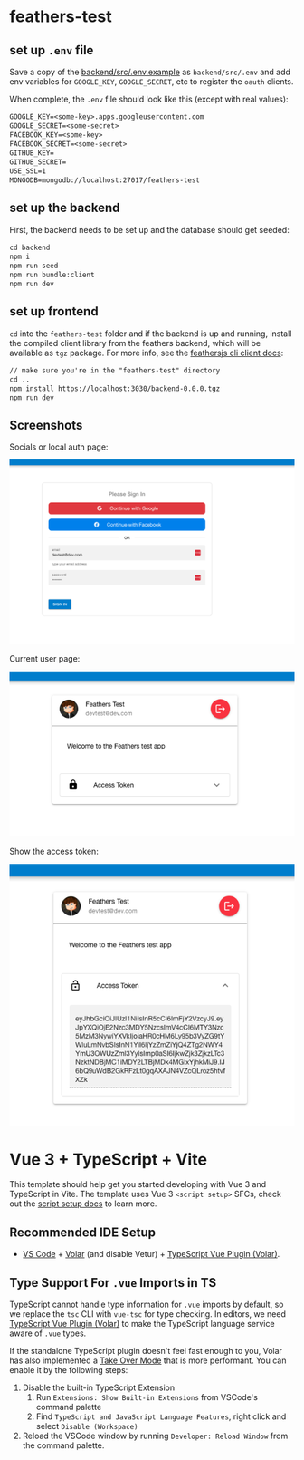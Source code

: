 # feathers-test

## set up `.env` file

Save a copy of the [backend/src/.env.example](backend/src/../.env.example) as `backend/src/.env` and add env variables for `GOOGLE_KEY`, `GOOGLE_SECRET`, etc to register the `oauth` clients.

When complete, the `.env` file should look like this (except with real values):

```
GOOGLE_KEY=<some-key>.apps.googleusercontent.com
GOOGLE_SECRET=<some-secret>
FACEBOOK_KEY=<some-key>
FACEBOOK_SECRET=<some-secret>
GITHUB_KEY=
GITHUB_SECRET=
USE_SSL=1
MONGODB=mongodb://localhost:27017/feathers-test
```

## set up the backend

First, the backend needs to be set up and the database should get seeded:

```
cd backend
npm i
npm run seed
npm run bundle:client
npm run dev
```

## set up frontend

`cd` into the `feathers-test` folder and if the backend is up and running, install the compiled client library from the feathers backend, which will be available as `tgz` package. For more info, see the [feathersjs cli client docs](https://feathersjs.com/guides/cli/client.html):

```
// make sure you're in the "feathers-test" directory
cd ..
npm install https://localhost:3030/backend-0.0.0.tgz
npm run dev
```

## Screenshots

Socials or local auth page:

![socials login](./resources/login.png)

Current user page:

![socials login](./resources/user.png)

Show the access token:

![socials login](./resources/accessToken.png)

# Vue 3 + TypeScript + Vite

This template should help get you started developing with Vue 3 and TypeScript in Vite. The template uses Vue 3 `<script setup>` SFCs, check out the [script setup docs](https://v3.vuejs.org/api/sfc-script-setup.html#sfc-script-setup) to learn more.

## Recommended IDE Setup

- [VS Code](https://code.visualstudio.com/) + [Volar](https://marketplace.visualstudio.com/items?itemName=Vue.volar) (and disable Vetur) + [TypeScript Vue Plugin (Volar)](https://marketplace.visualstudio.com/items?itemName=Vue.vscode-typescript-vue-plugin).

## Type Support For `.vue` Imports in TS

TypeScript cannot handle type information for `.vue` imports by default, so we replace the `tsc` CLI with `vue-tsc` for type checking. In editors, we need [TypeScript Vue Plugin (Volar)](https://marketplace.visualstudio.com/items?itemName=Vue.vscode-typescript-vue-plugin) to make the TypeScript language service aware of `.vue` types.

If the standalone TypeScript plugin doesn't feel fast enough to you, Volar has also implemented a [Take Over Mode](https://github.com/johnsoncodehk/volar/discussions/471#discussioncomment-1361669) that is more performant. You can enable it by the following steps:

1. Disable the built-in TypeScript Extension
   1. Run `Extensions: Show Built-in Extensions` from VSCode's command palette
   2. Find `TypeScript and JavaScript Language Features`, right click and select `Disable (Workspace)`
2. Reload the VSCode window by running `Developer: Reload Window` from the command palette.
